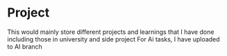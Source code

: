 # Project
This would mainly store different projects and learnings that I have done including those in university and side project
For Ai tasks, I have uploaded to AI branch

